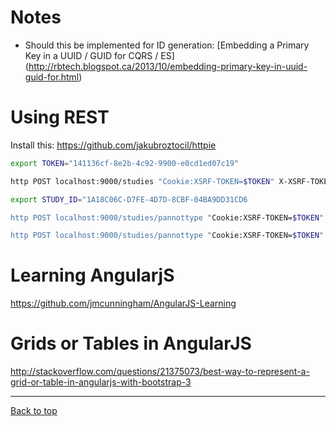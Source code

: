 # Notes

- Should this be implemented for ID generation: [Embedding a Primary Key in a UUID / GUID for CQRS / ES]
  (http://rbtech.blogspot.ca/2013/10/embedding-primary-key-in-uuid-guid-for.html)

# Using REST

Install this: https://github.com/jakubroztocil/httpie

```bash
export TOKEN="141136cf-8e2b-4c92-9900-e0cd1ed07c19"

http POST localhost:9000/studies "Cookie:XSRF-TOKEN=$TOKEN" X-XSRF-TOKEN:$TOKEN name=ST1 description="Lorem ipsum dolor sit amet, consectetur adipisicing elit, sed do eiusmod tempor incididunt ut labore et dolore magna aliqua. Ut enim ad minim veniam"

export STUDY_ID="1A18C06C-D7FE-4D7D-8CBF-04BA9DD31CD6

http POST localhost:9000/studies/pannottype "Cookie:XSRF-TOKEN=$TOKEN" X-XSRF-TOKEN:$TOKEN studyId=$STUDY_ID name=PAT1 description="Lorem ipsum dolor sit amet, consectetur adipisicing elit, sed do eiusmod tempor incididunt ut labore et dolore magna aliqua. Ut enim ad minim veniam" valueType=Select maxValueCount:=1 options:='["abc", "def"]' required:=false

http POST localhost:9000/studies/pannottype "Cookie:XSRF-TOKEN=$TOKEN" X-XSRF-TOKEN:$TOKEN studyId=$STUDY_ID name=PAT5 description="Lorem ipsum dolor sit amet" valueType=Number maxValueCount:=0 options:='[]' required:=true
```

# Learning AngularjS

https://github.com/jmcunningham/AngularJS-Learning

# Grids or Tables in AngularJS

http://stackoverflow.com/questions/21375073/best-way-to-represent-a-grid-or-table-in-angularjs-with-bootstrap-3

---

[Back to top](../README.md)
